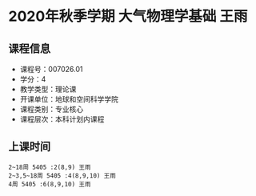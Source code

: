 # 2020年秋季学期 大气物理学基础 王雨






## 课程信息

- 课程号：007026.01
- 学分：4
- 教学类型：理论课
- 开课单位：地球和空间科学学院
- 课程类别：专业核心
- 课程层次：本科计划内课程

## 上课时间

```
2~18周 5405 :2(8,9) 王雨
2~3,5~18周 5405 :4(8,9,10) 王雨
4周 5405 :6(8,9,10) 王雨
```

